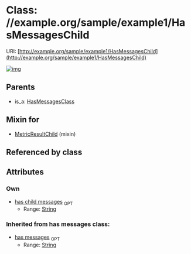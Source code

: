 
# Class: //example.org/sample/example1/HasMessagesChild




URI: [http://example.org/sample/example1/HasMessagesChild](http://example.org/sample/example1/HasMessagesChild)


[![img](https://yuml.me/diagram/nofunky;dir:TB/class/[HasMessagesClass],[MetricResultChild]uses%20-.->[HasMessagesChild&#124;has_child_messages:string%20%3F;has_messages(i):string%20%3F],[HasMessagesClass]^-[HasMessagesChild],[MetricResultChild])](https://yuml.me/diagram/nofunky;dir:TB/class/[HasMessagesClass],[MetricResultChild]uses%20-.->[HasMessagesChild&#124;has_child_messages:string%20%3F;has_messages(i):string%20%3F],[HasMessagesClass]^-[HasMessagesChild],[MetricResultChild])

## Parents

 *  is_a: [HasMessagesClass](HasMessagesClass.md)

## Mixin for

 * [MetricResultChild](MetricResultChild.md) (mixin) 

## Referenced by class


## Attributes


### Own

 * [has child messages](has_child_messages.md)  <sub>OPT</sub>
     * Range: [String](types/String.md)

### Inherited from has messages class:

 * [has messages](has_messages.md)  <sub>OPT</sub>
     * Range: [String](types/String.md)
